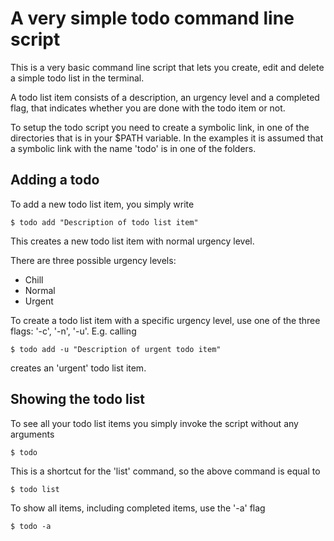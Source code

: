 # A very simple todo command line script

This is a very basic command line script that lets you create, edit and delete a simple todo list in the terminal.

A todo list item consists of a description, an urgency level and a completed flag, that indicates whether you are done with the todo item or not.

To setup the todo script you need to create a symbolic link, in one of the directories that is in your $PATH variable. In the examples it is assumed that a symbolic link with the name 'todo' is in one of the folders.


## Adding a todo

To add a new todo list item, you simply write

    $ todo add "Description of todo list item"

This creates a new todo list item with normal urgency level. 

There are three possible urgency levels:
* Chill
* Normal
* Urgent

To create a todo list item with a specific urgency level, use one of the three flags: '-c', '-n', '-u'. E.g. calling

    $ todo add -u "Description of urgent todo item"

creates an 'urgent' todo list item.


## Showing the todo list

To see all your todo list items you simply invoke the script without any arguments

    $ todo

This is a shortcut for the 'list' command, so the above command is equal to

    $ todo list

To show all items, including completed items, use the '-a' flag

    $ todo -a
